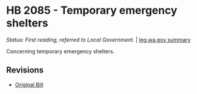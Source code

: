 # HB 2085 - Temporary emergency shelters
*Status: First reading, referred to Local Government.* | [leg.wa.gov summary](https://app.leg.wa.gov/billsummary?BillNumber=2085&Year=2021)

Concerning temporary emergency shelters.

## Revisions
* [Original Bill](1/)